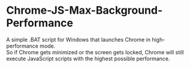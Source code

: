 # Chrome-JS-Max-Background-Performance

A simple .BAT script for Windows that launches Chrome in high-performance mode.<br>
So if Chrome gets minimized or the screen gets locked, Chrome will still execute JavaScript scripts with the highest possible performance.
